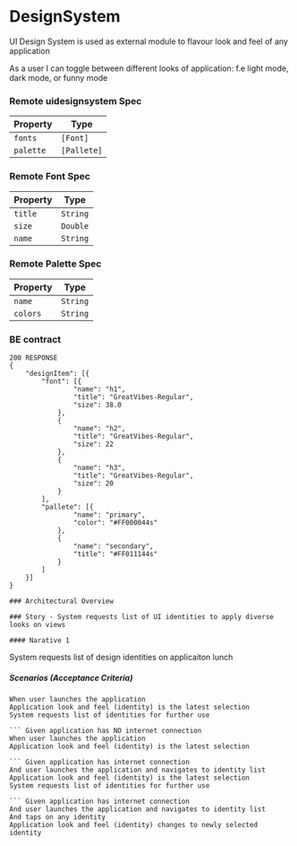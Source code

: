 # DesignSystem

UI Design System is used as external module to flavour look and feel of any application

As a user I can toggle between different looks of application: f.e light mode, dark mode, or funny mode

### Remote uidesignsystem Spec

| Property   | Type        |
|------------|-------------|
| `fonts`    | `[Font]`    |
| `palette`  | `[Pallete]` |


### Remote Font Spec

| Property| Type     |
|---------|----------|
| `title` | `String` | // f.e "Papyrus-Condensed"
| `size`  | `Double` | // f.e 38.0
| `name`  | `String` | // h1, h2, h3, h4, h5, body1, body2, body3 - 8 types


### Remote Palette Spec

| Property| Type      |
|---------|-----------|
| `name`  | `String`  | // primary, seconday, tertiary, attention, background1 - 5types
| `colors`| `String`  | // f.e "#FF000044s"
 
 
### BE contract

```
200 RESPONSE      
{
    "designItem": [{
        "font": [{
                "name": "h1",
                "title": "GreatVibes-Regular",
                "size": 38.0
            },
            {
                "name": "h2",
                "title": "GreatVibes-Regular",
                "size": 22
            },
            {
                "name": "h3",
                "title": "GreatVibes-Regular",
                "size": 20
            }
        ],
        "pallete": [{
                "name": "primary",
                "color": "#FF000044s"
            },
            {
                "name": "secondary",
                "title": "#FF011144s"
            }
        ]
    }]
}

### Architectural Overview
 
### Story - System requests list of UI identities to apply diverse looks on views

#### Narative 1
``` 
 System requests list of design identities on applicaiton lunch

##### Scenarios (Acceptance Criteria)

``` Given application has internet connection
When user launches the application
Application look and feel (identity) is the latest selection
System requests list of identities for further use

``` Given application has NO internet connection
When user launches the application
Application look and feel (identity) is the latest selection

``` Given application has internet connection
And user launches the application and navigates to identity list
Application look and feel (identity) is the latest selection
System requests list of identities for further use

``` Given application has internet connection
And user launches the application and navigates to identity list
And taps on any identity
Application look and feel (identity) changes to newly selected identity
